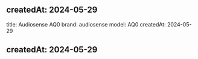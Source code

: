 createdAt: 2024-05-29
---

title: Audiosense AQ0
brand: audiosense
model: AQ0
createdAt: 2024-05-29

createdAt: 2024-05-29
---
